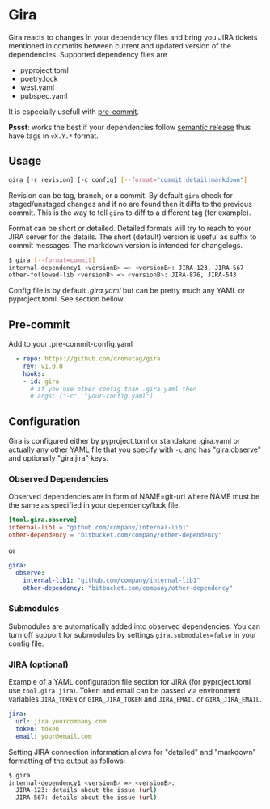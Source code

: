 # Gira

Gira reacts to changes in your dependency files and bring you JIRA tickets mentioned in commits between current and updated version of the dependencies. Supported dependency files are

- pyproject.toml
- poetry.lock
- west.yaml
- pubspec.yaml

 It is especially usefull with [pre-commit](https://pre-commit.com).

__Pssst__: works the best if your dependencies follow [semantic release](https://semantic-release.gitbook.io/semantic-release/) thus have tags in `vX.Y.*` format.


## Usage

```bash
gira [-r revision] [-c config] [--format="commit|detail|markdown"]
```

Revision can be tag, branch, or a commit. By default `gira` check for staged/unstaged changes and if no are found then it diffs to the previous commit. This is the way to tell `gira` to diff to a different tag (for example).

Format can be short or detailed. Detailed formats will try to reach to your JIRA server for the details. The short (default) version is useful as suffix to
commit messages. The markdown version is intended for changelogs.

```bash
$ gira [--format=commit]
internal-dependency1 <versionB> => <versionB>: JIRA-123, JIRA-567
other-followed-lib <versionB> => <versionB>: JIRA-876, JIRA-543
```

Config file is by default _.gira.yaml_ but can be pretty much any YAML or pyproject.toml. See section bellow.

## Pre-commit

Add to your .pre-commit-config.yaml

```yaml
  - repo: https://github.com/dronetag/gira
    rev: v1.0.0
    hooks:
    - id: gira
      # if you use other config than .gira.yaml then
      # args: ["-c", "your-config.yaml"]
```

## Configuration

Gira is configured either by pyproject.toml or standalone .gira.yaml or actually any other
YAML file that you specify with `-c` and has "gira.observe" and optionally "gira.jira" keys.

### Observed Dependencies

Observed dependencies are in form of NAME=git-url where NAME must be the same as specified in your dependency/lock file.

```toml
[tool.gira.observe]
internal-lib1 = "github.com/company/internal-lib1"
other-dependency = "bitbucket.com/company/other-dependency"
```
or
```yaml
gira:
  observe:
    internal-lib1: "github.com/company/internal-lib1"
    other-dependency: "bitbucket.com/company/other-dependency"
```

### Submodules

Submodules are automatically added into observed dependencies. You can turn off support
for submodules by settings `gira.submodules=false` in your config file.


### JIRA (optional)

Example of a YAML configuration file section for JIRA (for pyproject.toml use `tool.gira.jira`).
Token and email can be passed via environment variables `JIRA_TOKEN` or `GIRA_JIRA_TOKEN` and
`JIRA_EMAIL` or `GIRA_JIRA_EMAIL`.

```yaml
jira:
  url: jira.yourcompany.com
  token: token
  email: your@email.com
```

Setting JIRA connection information allows for "detailed" and "markdown" formatting of the output
as follows:

```bash
$ gira
internal-dependency1 <versionB> => <versionB>:
  JIRA-123: details about the issue (url)
  JIRA-567: details about the issue (url)
```
